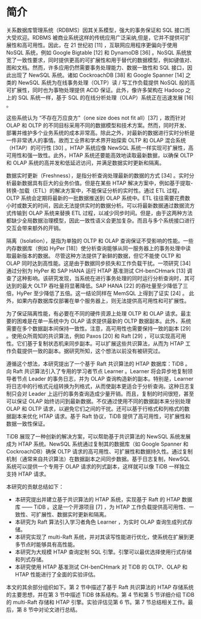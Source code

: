 # 简介

关系数据库管理系统（RDBMS）因其关系模型，强大的事务保证和 SQL 接口而大受欢迎。RDBMS 被商业系统这样的传统应用广泛采纳,但是，它并不提供可扩展性和高可用性。因此，在 21 世纪初 [11] ，互联网应用程序更偏向于使用 NoSQL 系统，例如 Google Bigtable [12] 和 DynamoDB [36] 。NoSQL 系统放宽了一致性要求，同时提供更高的可扩展性和用于替代的数据模型，例如键值对、图和文档。然而，许多应用仍然需要事务处理能力、数据一致性和 SQL 接口，因此出现了 NewSQL 系统。诸如 CockroachDB [38] 和 Google Spanner [14] 之类的 NewSQL 系统为在线事务处理（OLTP）读 / 写工作负载提供 NoSQL 般的高可扩展性，同时也为事物处理提供 ACID 保证。此外，像许多架构在 Hadoop 之上的 SQL 系统一样，基于 SQL 的在线分析处理（OLAP）系统正在迅速发展 [16] 。

这些系统认为 “不存在万应良方”（one size does not fit all）[37] ，故而针对 OLAP 和 OLTP 的不同目标采用不同的数据模型和技术方案。然而，同时开发、部署并维护多个业务系统的成本非常高。除此之外，对最新的数据进行实时分析是一件非常诱人的事情。故而工业界和学术界开始探索 OLTP 和 OLAP 混合系统（HTAP）的可行性 [30] 。HTAP 系统应像 NewSQL 系统一样实现可扩展性，高可用性和强一致性。此外，HTAP 系统还要能高效地读取最新数据，以确保 OLTP 和 OLAP 系统的高并发和低延迟访问，并满足数据实时更新和隔离。

数据实时更新（Freshness），是指分析查询处理最新的数据的方式 [34] 。实时分析最新数据具有巨大的业务价值。但是在某些 HTAP 解决方案中，例如基于提取-转换-加载（ETL）的解决方案中，不能保证分析的实时性。通过 ETL 过程，OLTP 系统会定期将最新的一批数据推送到 OLAP 系统中。ETL 往往需要花费数小时或数天的时间，因此无法提供实时的数据分析。可以将最新数据通过数据流方式传输到 OLAP 系统来替换 ETL 过程，以减少同步时间。但是，由于这两种方法都缺少全局数据治理模型，因此一致性语义会更加复杂。而且与多个系统接口进行交互会带来额外的开销。

隔离（Isolation），是指为单独的 OLTP 和 OLAP 查询保证不受影响的性能。一些内存数据库（例如 HyPer [18]）使分析查询能够从同一服务器上的事务处理中读取最新版本的数据。 尽管这种方法提供了新鲜的数据，但它不能使 OLTP 和 OLAP 同时达到高性能。这是由于数据同步损失和工作负载干扰。一项研究 [34] 通过分别为 HyPer 和 SAP HANA 运行 HTAP 基准测试 CH-benCHmark [13] 调查了这种影响。该研究发现，当系统在进行事务处理的同时运行分析查询时，其可达到的最大 OLTP 吞吐量将显著降低。SAP HANA [22] 的吞吐量至少降低了三倍，HyPer 至少降低了五倍。这一结论同样在 MemSQL 上得到了证实 [24] 。 此外，如果内存数据库仅部署在单个服务器上，则无法提供高可用性和可扩展性。

为了保证隔离性能，有必要在不同的硬件资源上处理 OLTP 和 OLAP 请求。最主要的困难是在单一系统中为 OLAP 请求提供最新的 OLTP 数据副本。此外，系统需要在多个数据副本间保持一致性。注意，高可用性也需要保持一致的副本 [29] 。使用众所周知的共识算法，例如 Paxos [20] 和 Raft [29] ，可以实现高可用性。它们基于复制状态机来同步副本。可以扩展这些共识算法，从而为 HTAP 工作负载提供一致的副本。据研究所知，这个想法以前没有被研究过。

遵循这个想法，本研究提出了一个基于 Raft 共识算法的 HTAP 数据库：TiDB 。向 Raft 共识算法引入了专用的学习者节点 Learner 。Learner 将会异步地复制领导者节点 Leader 的事务日志，并为 OLAP 查询构造新的副本。特别是，Learner 将日志中的行格式元组转换为列格式，从而使副本更适合于分析查询。这种日志复制只会对 Leader 上运行的事务查询造成少量开销。而且，复制的时间很短，甚至可以保证 OLAP 始终访问到最新数据。不仅通过使用不同的数据副本来分别处理 OLAP 和 OLTP 请求，以避免它们之间的干扰。还可以基于行格式和列格式的数据副本来优化 HTAP 请求。基于 Raft 协议，TiDB 提供了高可用性，可扩展性和数据一致性保证。

TiDB 展现了一种创新的解决方案，可以帮助基于共识算法的 NewSQL 系统发展成为 HTAP 系统。NewSQL 系统通过复制其的数据库（如 Google Spanner 和 CockroachDB）确保 OLTP 请求的高可用性、可扩展性和数据持久性。通过复制机制（通常来自共识算法）在数据副本之间同步数据。基于日志复制，NewSQL 系统可以提供一个专用于 OLAP 请求的列式副本，这样就可以像 TiDB 一样独立支持 HTAP 请求。

本研究的贡献总结如下：

- 本研究提出并建立基于共识算法的 HTAP 系统，实现基于 Raft 的 HTAP 数据库 —— TiDB 。这是一个开源项目 [7] ，为 HTAP 工作负载提供高可用性、一致性、可扩展性、数据实时更新和隔离。
- 本研究为 Raft 算法引入学习者角色 Learner ，为实时 OLAP 查询生成列式存储。
- 本研究实现了 multi-Raft 系统，并对其读写性能进行优化，使系统在扩展到更多节点时能够具有高性能。
- 本研究为大规模 HTAP 查询定制 SQL 引擎。引擎可以最优选择使用行式存储和列式存储。
- 本研究使用 HTAP 基准测试 CH-benCHmark 对 TiDB 的 OLTP、OLAP 和 HTAP 性能进行了全面的实验评估。

本文的其余部分组织如下。第 2 节中描述了基于 Raft 共识算法的 HTAP 存储系统的主要思想，并在第 3 节中描述 TiDB 体系结构。第 4 节和第 5 节详细介绍 TiDB 的 multi-Raft 存储和 HTAP 引擎。实验评估见第 6 节。第 7 节总结相关工作。最后，第 8 节中对论文进行总结。
